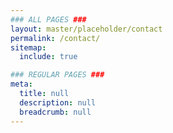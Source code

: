 ```yaml
---
### ALL PAGES ###
layout: master/placeholder/contact
permalink: /contact/
sitemap:
  include: true

### REGULAR PAGES ###
meta:
  title: null
  description: null
  breadcrumb: null
---
```

